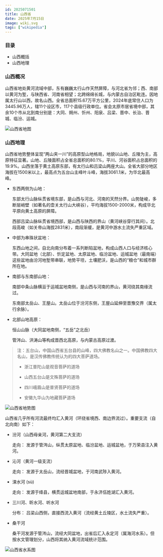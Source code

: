 ```yaml
---
id: 2025071501
title: 山西省
date: 2025年7月15日
image: wiki.svg
tags: ["wikipedia"]
---
```



### 目录

 - 山西概括
 - 山西地理


### 山西概况

山西省地处黄河流域中部，东有巍巍太行山作天然屏障，与河北省为邻；西、南部以黄河为堑，与陕西省、河南省相望；北跨绵绵长城，与内蒙古自治区毗连。因地属太行山以西，故名山西。全省总面积15.67万平方公里，2024年底常住人口为3445.96万人，辖11个设区市，117个县级行政单位。省会太原市居省境中部，其余10个市从北到南分别是：大同、朔州、忻州、阳泉、吕梁、晋中、长治、晋城、临汾、运城。

![山西省地图](https://loongzxl.com/blogs/20250715山西省地图.jpg)


### 山西地理

山西省地势整体呈现“两山夹一川”的高原型山地格局，地貌以山地、丘陵为主，高原特征显著。山地、丘陵面积占全省总面积的80.1%，平川、河谷面积占总面积的19.9%。山西坐落于黄土高原东部，有太行山和吕梁山两座大山。全省大部分地区海拔在1500米以上，最高点为五台山主峰叶斗峰，海拔3061.1米，为华北最高峰。

- 东西两侧为山地：

    东部太行山脉纵贯省境东部，是山西与河北、河南的天然分界。山势陡峻，多断层峭壁（如著名的壶关太行山大峡谷），平均海拔1500-2000米，构成华北平原向黄土高原的屏障。

    西部吕梁山脉纵贯省境西部，是山西与陕西的界山（黄河峡谷穿行其间）。北段高峻（如关帝山海拔2831米），南段渐缓，是黄河中游水土流失严重区域。

- 中部为串珠状盆地：

    东西山地之间，自北向南分布着一系列断陷盆地，构成山西人口与经济核心带。大同盆地（北部）、忻定盆地、太原盆地、临汾盆地、运城盆地（最南端）这些盆地由汾河地堑带串联，地势平坦，土壤肥沃，是山西的“粮仓”和城市群所在地。

- 南部与东南部山地：

    南部中条山脉横亘于运城盆地南侧，是山西与河南的界山，黄河绕其南缘流过。

    东南部太岳山、王屋山。太岳山位于汾河东侧，王屋山延伸至晋豫交界（属太行余脉）。

- 北部山地高原：

    恒山山脉（大同盆地南侧，“五岳”之北岳）

    管涔山、洪涛山等构成晋西北高原，与内蒙古高原过渡。

> 注：五台山，中国山西省五台县的山峰，四大佛教名山之一。中国佛教四大名山，是汉传佛教传统认为的四大菩萨道场。
>
>  - 浙江普陀山是观音菩萨的道场
>
>  - 山西五台山是文殊菩萨的道场
>  
>  - 四川峨眉山是普贤菩萨的道场
>
>  - 安徽九华山为地藏菩萨道场

![山西省地势图](https://loongzxl.com/blogs/20250715山西省地势图.jpg)



山西省几乎所有河流最终均汇入黄河（环绕省境西、南边界流过）。重要支流（自北向南）如下：

- 汾河（山西母亲河，黄河第二大支流）

    走向： 发源于管涔山，纵贯太原盆地、临汾盆地、运城盆地，于万荣县注入黄河。

- 沁河（黄河一级支流）

    走向： 发源于太岳山，流经晋城盆地，于河南武陟入黄河。

- 涑水河 (sù)

    走向： 发源于绛县，横贯运城盆地南部，于永济伍姓湖汇入黄河。

- 三川河、昕水河、听水河

    分布： 吕梁山西侧，直接西流入黄河（流经黄土丘陵区，水土流失严重）。

- 桑干河

    桑干河发源于管涔山，流经大同盆地，出省后汇入永定河（属海河水系）。但按水文管理划分，山西将其纳入黄河流域统计范围。


![山西省水系图](https://loongzxl.com/blogs/20250715山西省水系图.jpg)
